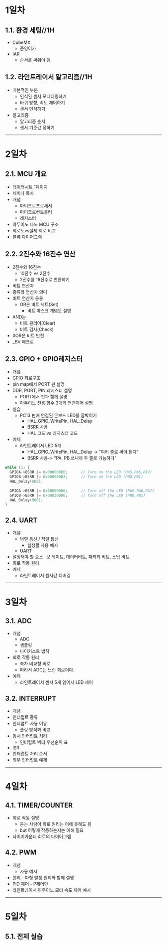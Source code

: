 # 1일차
## 1.1. 환경 세팅//1H
- CubeMX
  - 준영이가
- IAR
  - 순서를 써줘야 됨

## 1.2. 라인트레이서 알고리즘//1H
- 기본적인 부분
  - 인식된 센서 모니터링하기
  - 바퀴 방향, 속도 제어하기
  - 센서 인식하기
- 알고리즘
  - 알고리즘 순서
  - 센서 기준값 정하기


***
# 2일차
## 2.1. MCU 개요
- 데이터시트 1페이지
- 세미나 목차
- 개념
  - 마이크로프로세서
  - 마이크로컨트롤러
  - 레지스터
- 아두이노 나노 MCU 구조
- 회로도vs실제 회로 비교
- 블록 다이어그램

## 2.2. 2진수와 16진수 연산
- 2진수와 16진수
  - 10진수 vs 2진수
  - 2진수를 16진수로 변환하기
- 비트 연산자
- 종류와 연산자 의미
- 비트 연산자 응용
  - OR은 비트 세트(Set)
    - 비트 마스크 개념도 설명
- AND는
  - 비트 클리어(Clear)
  - 비트 검사(Check)
- XOR은 비트 반전
- _BV 매크로

## 2.3. GPIO + GPIO레지스터
- 개념
- GPIO 회로구조
- pin map에서 PORT 핀 설명
- DDR, PORT, PIN 레지스터 설명
  - PORT에서 핀과 함께 설명
  - 아두이노 전용 함수 3개와 연관지어 설명
- 실습
  - PC13 핀에 연결된 온보드 LED를 깜박이기
    - HAL_GPIO_WritePin, HAL_Delay
    - BSRR 사용
    - HAL 코드 vs 레지스터 코드
- 예제
  - 라인트레이서 LED 5개
    - HAL_GPIO_WritePin, HAL_Delay -> "여러 줄로 써야 된다"
    - BSRR 사용-> "PA, PB 쓰니까 두 줄로 가능하다"
```c
while (1) {
  GPIOA->BSRR |= 0x000000E0;      // Turn on the LED (PA5,PA6,PA7)
  GPIOB->BSRR |= 0x00000003;      // Turn on the LED (PB0,PB1)
  HAL_Delay(500);
  
  GPIOA->BSRR |= 0x00E00000;      // Turn off the LED (PA5,PA6,PA7)
  GPIOB->BSRR |= 0x00030000;      // Turn off the LED (PB0,PB1)
  HAL_Delay(500);
}
```
## 2.4. UART
- 개념
  - 병렬 통신 / 직렬 통신
    - 실생활 사용 예시
  - UART
- 설정해야 할 요소- 보 레이트, 데이터비트, 패리티 비트, 스탑 비트
- 회로 작동 원리
- 예제
  - 라인트레이서 센서값 디버깅


***
# 3일차
## 3.1. ADC
- 개념
  - ADC
  - 샘플링
  - 나이키스트 법칙
- 회로 작동 원리
  - 축차 비교형 회로
  - 따라서 ADC는 느린 회로이다.
- 예제
  - 라인트레이서 센서 5개 읽어서 LED 제어

## 3.2. INTERRUPT
- 개념
- 인터럽트 종류
- 인터럽트 사용 이유
  - 폴링 방식과 비교
- 동시 인터럽트 처리
  - 인터럽트 벡터 우선순위 표
- ISR
- 인터럽트 처리 순서
- 외부 인터럽트 예제

***
# 4일차
## 4.1. TIMER/COUNTER
- 회로 작동 설명
  - 듣는 사람이 회로 원리는 이해 못해도 됨
  - but 어떻게 작동하는지는 이해 필요
- 타이머카운터 회로의 다이어그램

## 4.2. PWM
- 개념
  - 사용 예시
- 윈리 - 파형 발생 원리와 함께 설명
- PID 제어 - P제어만
- 라인트레이서 아두이노 모터 속도 제어 예시

***
# 5일차
## 5.1. 전체 실습

